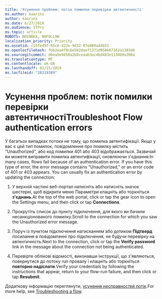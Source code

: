 ```yaml
---
title: 'Усунення проблем: потік помилки перевірки автентичності'
ms.author: kaarins
author: kaarins
ms.date: 6/27/2018
ms.audience: ITPro
ms.topic: article
ROBOTS: NOINDEX, NOFOLLOW
localization_priority: Priority
ms.assetid: c15fed9f-65c6-422e-9d32-87e889a44b51
ms.openlocfilehash: fbb2ea4f0c6e582dae71371d958667162a138346
ms.sourcegitcommit: d6ea5e9458a2b8ceaab3ac4bd483e1130b9a398a
ms.translationtype: MT
ms.contentlocale: uk-UA
ms.lasthandoff: 01/15/2019
ms.locfileid: "28319389"
---
```

# <a name="troubleshoot-flow-authentication-errors"></a><span data-ttu-id="b5ac4-102">Усунення проблем: потік помилки перевірки автентичності</span><span class="sxs-lookup"><span data-stu-id="b5ac4-102">Troubleshoot Flow authentication errors</span></span>

<span data-ttu-id="b5ac4-p101">У багатьох випадках потоки не тому, що помилка автентифікації. Якщо у вас є цей тип помилок, повідомлення про помилку містить "Unauthorized", або код помилки 401 або 403 відображається. Зазвичай ви можете виправити помилка автентифікації, оновлюючи з'єднання:</span><span class="sxs-lookup"><span data-stu-id="b5ac4-p101">In many cases, flows fail because of an authentication error. If you have this type of error, the error message contains "Unauthorized," or an error code of 401 or 403 appears. You can usually fix an authentication error by updating the connection:</span></span>
  
1. <span data-ttu-id="b5ac4-106">У верхній частині веб-портал натисніть або натисніть значок шестерні, щоб відкрити меню Параметри клацніть або торкніться **з'єднань**.</span><span class="sxs-lookup"><span data-stu-id="b5ac4-106">At the top of the web portal, click or tap the gear icon to open the Settings menu, and then click or tap **Connections**.</span></span>
    
2. <span data-ttu-id="b5ac4-107">Прокрутіть список до пункту підключення, для якого ви бачили несанкціонованого помилку.</span><span class="sxs-lookup"><span data-stu-id="b5ac4-107">Scroll to the connection for which you saw the Unauthorized error message.</span></span>
    
3. <span data-ttu-id="b5ac4-108">Поруч із пунктом підключення натисканням або дотиком **Підтверд** посилання в повідомленні про підключення, не будучи перевірку на автентичність.</span><span class="sxs-lookup"><span data-stu-id="b5ac4-108">Next to the connection, click or tap the **Verify password** link in the message about the connection not being authenticated.</span></span> 
    
4. <span data-ttu-id="b5ac4-109">Перевірте облікові відомості, виконавши інструкції, що з'являються, повернутися до потоку run провалу і клацніть або торкніться **повторно надіслати**.</span><span class="sxs-lookup"><span data-stu-id="b5ac4-109">Verify your credentials by following the instructions that appear, return to your flow-run failure, and then click or tap **Resubmit**.</span></span>
    
<span data-ttu-id="b5ac4-110">Додаткову інформацію переглянути, [усунення несправностей потік](https://go.microsoft.com/fwlink/?linkid=872110).</span><span class="sxs-lookup"><span data-stu-id="b5ac4-110">For more help, see [Troubleshooting a flow](https://go.microsoft.com/fwlink/?linkid=872110).</span></span>
  


